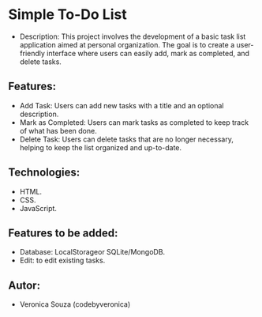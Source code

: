 # Simple To-Do List #

- Description: This project involves the development of a basic task list application aimed at personal organization. The goal is to create a user-friendly interface where users can easily add, mark as completed, and delete tasks.

## Features: ##

- Add Task: Users can add new tasks with a title and an optional description.
- Mark as Completed: Users can mark tasks as completed to keep track of what has been done.
- Delete Task: Users can delete tasks that are no longer necessary, helping to keep the list organized and up-to-date.

## Technologies: ##

- HTML.
- CSS.
- JavaScript.

## Features to be added: ##

- Database: LocalStorageor SQLite/MongoDB.
- Edit: to edit existing tasks.

## Autor: ##
- Veronica Souza (codebyveronica)